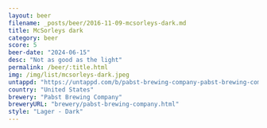 ```yaml
---
layout: beer
filename: _posts/beer/2016-11-09-mcsorleys-dark.md
title: McSorleys dark
category: beer
score: 5
beer-date: "2024-06-15"
desc: "Not as good as the light"
permalink: /beer/:title.html
img: /img/list/mcsorleys-dark.jpeg
untappd: "https://untappd.com/b/pabst-brewing-company-pabst-brewing-company-mcsorley-s-irish-black-lager/7373"
country: "United States"
brewery: "Pabst Brewing Company"
breweryURL: "brewery/pabst-brewing-company.html"
style: "Lager - Dark"
---
```

